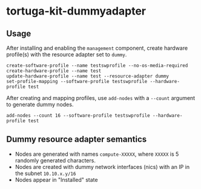# tortuga-kit-dummyadapter

## Usage

After installing and enabling the `management` component, create hardware
profile(s) with the resource adapter set to `dummy`.

```shell
create-software-profile --name testswprofile --no-os-media-required
create-hardware-profile --name test
update-hardware-profile --name test --resource-adapter dummy
set-profile-mapping --software-profile testswprofile --hardware-profile test
```

After creating and mapping profiles, use `add-nodes` with a `--count` argument
to generate dummy nodes.

```shell
add-nodes --count 16 --software-profile testswprofile --hardware-profile test
```

## Dummy resource adapter semantics

* Nodes are generated with names `compute-XXXXX`, where `XXXXX` is 5 randomly
  generated characters.
* Nodes are created with dummy network interfaces (nics) with an IP in the
  subnet `10.10.x.y/16`
* Nodes appear in "Installed" state
